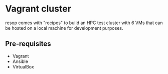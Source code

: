 # Vagrant cluster
resop comes with "recipes" to build an HPC test cluster with 6 VMs that can be hosted on a local machine for development purposes.

## Pre-requisites

- Vagrant
- Ansible
- VirtualBox